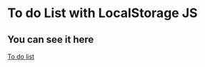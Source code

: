 <h1>To do List with LocalStorage JS</h1>
<h2> You can see it here </h2>
<a  href="https://carfinder-brahian.netlify.app" target="_blank">To do list<a/>
